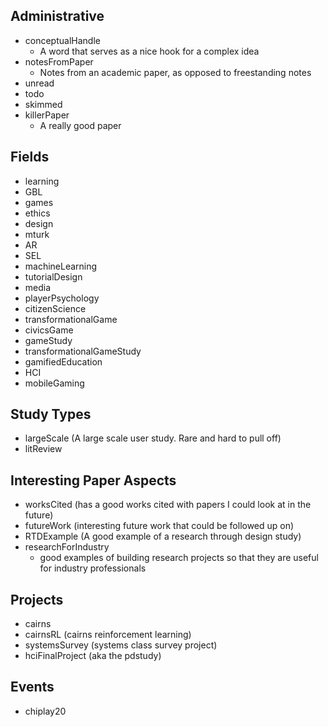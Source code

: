 Administrative
--------------

 - conceptualHandle 
   * A word that serves as a nice hook for a complex idea
 - notesFromPaper 
   * Notes from an academic paper, as opposed to freestanding notes
 - unread
 - todo
 - skimmed
 - killerPaper
   - A really good paper

Fields
------

 - learning
 - GBL
 - games
 - ethics
 - design
 - mturk
 - AR
 - SEL
 - machineLearning
 - tutorialDesign
 - media
 - playerPsychology
 - citizenScience
 - transformationalGame
 - civicsGame
 - gameStudy
 - transformationalGameStudy
 - gamifiedEducation
 - HCI
 - mobileGaming

Study Types
-----------

 - largeScale (A large scale user study. Rare and hard to pull off)
 - litReview

Interesting Paper Aspects
-------------------------

 - worksCited (has a good works cited with papers I could look at in the future)
 - futureWork (interesting future work that could be followed up on)
 - RTDExample (A good example of a research through design study)
 - researchForIndustry 
   * good examples of building research projects so that they are useful for industry professionals

Projects
--------

 - cairns
 - cairnsRL (cairns reinforcement learning)
 - systemsSurvey (systems class survey project)
 - hciFinalProject (aka the pdstudy)

Events
------

 - chiplay20
